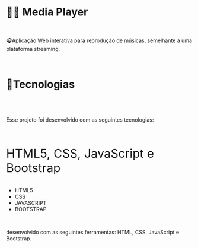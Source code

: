 # 👨‍💻 Media Player
<br>
  <p>🎧Aplicação Web interativa para reprodução de músicas, semelhante a uma plataforma streaming.</p>
<br>
<div>
  <h1>🚀Tecnologias<h1>
</div>
<br>  
  <p>Esse projeto foi desenvolvido com as seguintes tecnologias:</p>
<br>  
  <p style="font-size:2rem;">HTML5, CSS, JavaScript e Bootstrap</p>
    <ul>
      <li>HTML5</li>
      <li>CSS</li>
      <li>JAVASCRIPT</li>
      <li>BOOTSTRAP</li>
    </ul>
<br>



desenvolvido com as seguintes ferramentas: HTML, CSS, JavaScript e Bootstrap.
